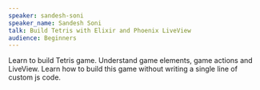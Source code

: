 ```yaml
---
speaker: sandesh-soni
speaker_name: Sandesh Soni
talk: Build Tetris with Elixir and Phoenix LiveView
audience: Beginners
---
```


Learn to build Tetris game. Understand game elements, game actions and LiveView. Learn how to build this game without writing a single line of custom js code.
